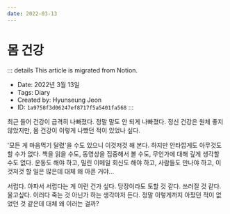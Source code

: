 ```yaml
---
date: 2022-03-13
---
```


# 몸 건강

::: details This article is migrated from Notion.

- Date: 2022년 3월 13일
- Tags: Diary
- Created by: Hyunseung Jeon
- ID: `1a9758f3d06247ef8717f5a5401fa568`
  :::

최근 들어 건강이 급격히 나빠졌다. 정말 말도 안 되게 나빠졌다. 정신 건강은 원체 좋지 않았지만, 몸 건강이 이렇게 나빴던 적이 있었나 싶다.

'모든 게 마음먹기 달렸'을 수도 있으니 이것저것 해 본다. 하지만 안타깝게도 아무것도 할 수가 없다. 책을 읽을 수도, 동영상을 집중해서 볼 수도, 무언가에 대해 깊게 생각할 수도 없다. 운동도 해야 하고, 밀린 이메일 회신도 해야 하고, 사람들도 만나야 하고, 이것저것 할 일은 많은데 대체 왜 아픈 거야...

서럽다. 아파서 서럽다는 게 이런 건가 싶다. 당장이라도 토할 것 같다. 쓰러질 것 같다. 울고싶다. 이러다 죽는 것 아닌가 하는 생각마저 든다. 정말 이렇게까지 아팠던 적이 없었던 것 같은데 대체 왜 이러는 걸까?
